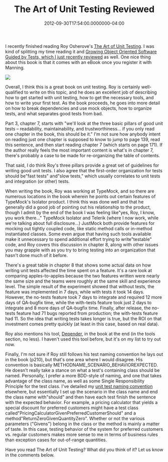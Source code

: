 ﻿---
title: The Art of Unit Testing Reviewed
date: "2012-09-30T17:54:00.0000000-04:00"
description: I recently finished reading Roy Osherove's The Art of Unit Testing.
featuredImage: /img/test-13394.jpg
---

[](http://amzn.to/PHbXUU)I recently finished reading Roy Osherove's [The Art of Unit Testing](http://amzn.to/PHbXUU). I was kind of splitting my time reading it and [Growing Object Oriented Software Guided by Tests, which I just recently reviewed](http://ardalis.com/growing-object-oriented-software-guided-by-tests-book-review) as well. One nice thing about this book is that it comes with an eBook once you register it with Manning.

![](/img/unit-testing.jpg)

Overall, I think this is a great book on unit testing. Roy is certainly well-qualified to write on this topic, and he does an excellent job of describing how to get started with unit testing, how to get the necessary tools, and how to write your first test. As the book proceeds, he goes into more detail on how to break dependencies and use mock objects, how to organize tests, and what separates good tests from bad.

Part 3, chapter 7, starts with "we'll look at the three basic pillars of good unit tests – readability, maintainability, and trustworthiness… if you only read one chapter in the book, this should be it." I'm not sure how anybody intent on reading just one chapter is supposed to know to jump to page 139, read this sentence, and then start reading chapter 7 (which starts on page 171). If the author really feels the most important content is what's in chapter 7, there's probably a case to be made for re-organizing the table of contents.

That said, I do think Roy's three pillars provide a great set of guidelines for writing good unit tests. I also agree that the first-order organization for tests should be"fast tests" and"slow tests," which usually correlates to unit tests and integration (or other) tests.

When writing the book, Roy was working at TypeMock, and so there are numerous locations in the book wherein he points out certain features of TypeMock's Isolator product. I think this was done well and that he generally did a good job of pointing out his relationship to the product, though I admit by the end of the book I was feeling like"yes, Roy, I know, you work there…" TypeMock Isolator and Telerik (where I now work, while we're talking about full disclosure…) JustMock both provide features for mocking out tightly coupled code, like static method calls or in-method instantiated classes. Some even argue that having such tools available make it unnecessary to spend additional effort trying to write"testable" code, and Roy covers this discussion in chapter 8, along with other issues you may grapple with as you try to bring testing into an organization that hasn't done much of it before.

There's a great table in chapter 8 that shows some actual data on how writing unit tests affected the time spent on a feature. It's a rare look at comparing apples-to-apples because the two features written were nearly the same size and the teams were roughly at the same skill and experience level. The simple result of the experiment showed that without tests, the feature was implemented in 7 days, while with tests it took 14 days. However, the no-tests feature took 7 days to integrate and required 12 more days of QA-bugfix time, while the with-tests feature took just 2 days to integrate and 8 more days of QA-bugfix time. Finally, after release, the no-tests feature had 71 bugs reported from production; the with-tests feature had 11. So the idea that writing tests takes longer is true, but the ROI on that investment comes pretty quickly (at least in this case, based on real data).

Roy also mentions his tool, [Depender](http://osherove.com/blog/2008/7/5/introducing-depender-testability-problem-finder.html), in the book at the end (in the tools section, no less). I haven't used this tool before, but it's on my list to try out now.

Finally, I'm not sure if Roy still follows his test naming convention he lays out in the book (p210), but that's one area where I would disagree. His convention is basically METHODNAME_SCENARIO_BEHAVIOREXPECTED. He doesn't really take a stance on what a test's containing class should be named. Personally, I prefer a more BDD-style of naming, and one that takes advantage of the class name, as well as some Single Responsibility Principle for the test class. I've detailed my [unit test naming convention](http://ardalis.com/unit-test-naming-convention) elsewhere, but essentially I set up the scenario in the class name and end the class name with"should" and then have each test finish the sentence with the expected behavior. For example, a pricing calculator that yields a special discount for preferred customers might have a test class called"PricingCalculatorGivenPreferredCustomerShould" and a method"ReturnZeroGivenQuantityZero". Whether or not the various parameters ("Givens") belong in the class or the method is mainly a matter of taste. In this case, testing behavior of the system for preferred customers vs. regular customers makes more sense to me in terms of business rules than exception cases for out-of-range quantities.

Have you read The Art of Unit Testing? What did you think of it? Let us know in the comments below.


